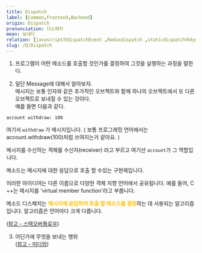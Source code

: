 ```yaml
---
title: Dispatch
label: [Common,Frontend,Backend]
origin: Dispatch
pronunciation: 디스패치
mean: 보내다
relation: [javascript의dispatchEvent ,Reduxdispatch ,staticdispatch와dynamicdispatch ]
slug: /D/Dispatch
---
```


<content>


<ol>
<li><p>프로그램이 어떤 메소드를 호출할 것인가를 결정하여 그것을 실행하는 과정을 말한다.</p></li>
<li><p>일단 Message에 대해서 알아보자.<br />
메시지는 보통 인자와 같은 추가적인 오브젝트와 함께 하나의 오브젝트에서 또 다른 오브젝트로 보내질 수 있는 것이다.<br />
예를 들면 다음과 같다.</p></li>
</ol>
<pre><code>account withdraw: 100</code></pre>
<p>여기서 <code>withdraw</code> 가 메시지입니다. ( 보통 프로그래밍 언어에서는 account.withdraw(100)처럼 쓰여지는거 같아요. )</p>
<p>메시지를 수신하는 객체를 수신자(receiver) 라고 부르고 여기선 <code>account</code>가 그 역할입니다.</p>
<p>메소드는 메시지에 대한 응답으로 호출 할 수있는 구현체입니다.</p>
<p>이러한 아이디어는 다른 이름으로 다양한 객체 지향 언어에서 공유됩니다. 예를 들어, C ++는 메시지를 'virtual member function'라고 부릅니다.</p>
<p>메소드 디스패치는 <span style="color:#FFBF00; font-weight:bold;">메시지에 응답하여 호출 할 메소드를 결정</span>하는 데 사용되는 알고리즘입니다. 알고리즘은 언어마다 크게 다릅니다.</p>
<p>(<a href="https://stackoverflow.com/questions/1805510/what-is-method-dispatch">참고 - 스택오버플로우</a>)</p>
<ol start="3">
<li>어딘가에 무엇을 보내는 행위<br />
(<a href="https://medium.com/ingeniouslysimple/static-and-dynamic-dispatch-324d3dc890a3">참고 - 미디엄</a>)</li>
</ol>


</content>
